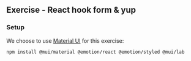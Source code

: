## Exercise - React hook form & yup

### Setup

We choose to use [Material UI](https://mui.com/material-ui/) for this exercise:

```bash
npm install @mui/material @emotion/react @emotion/styled @mui/lab
```



